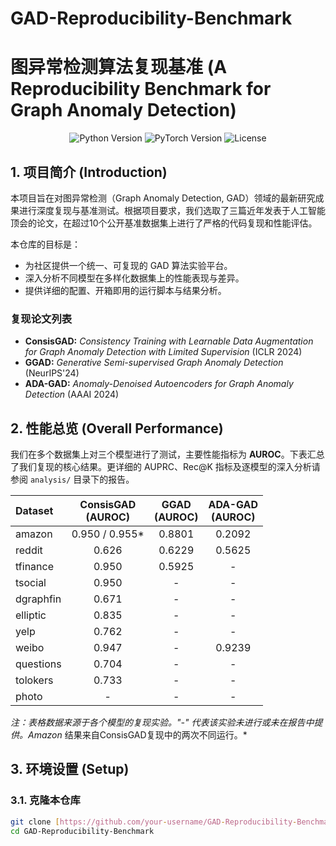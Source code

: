 # GAD-Reproducibility-Benchmark
# 图异常检测算法复现基准 (A Reproducibility Benchmark for Graph Anomaly Detection)

<p align="center">
  <img src="https://img.shields.io/badge/Python-3.8+-blue.svg" alt="Python Version">
  <img src="https://img.shields.io/badge/PyTorch-1.11+-orange.svg" alt="PyTorch Version">
  <img src="https://img.shields.io/badge/License-MIT-green.svg" alt="License">
</p>

## 1. 项目简介 (Introduction)

本项目旨在对图异常检测（Graph Anomaly Detection, GAD）领域的最新研究成果进行深度复现与基准测试。根据项目要求，我们选取了三篇近年发表于人工智能顶会的论文，在超过10个公开基准数据集上进行了严格的代码复现和性能评估。

本仓库的目标是：
* 为社区提供一个统一、可复现的 GAD 算法实验平台。
* 深入分析不同模型在多样化数据集上的性能表现与差异。
* 提供详细的配置、开箱即用的运行脚本与结果分析。

### 复现论文列表
* **ConsisGAD:** *Consistency Training with Learnable Data Augmentation for Graph Anomaly Detection with Limited Supervision* (ICLR 2024)
* **GGAD:** *Generative Semi-supervised Graph Anomaly Detection* (NeurIPS'24)
* **ADA-GAD:** *Anomaly-Denoised Autoencoders for Graph Anomaly Detection* (AAAI 2024)

## 2. 性能总览 (Overall Performance)

我们在多个数据集上对三个模型进行了测试，主要性能指标为 **AUROC**。下表汇总了我们复现的核心结果。更详细的 AUPRC、Rec@K 指标及逐模型的深入分析请参阅 `analysis/` 目录下的报告。

| Dataset     | **ConsisGAD**<br>(AUROC) | **GGAD**<br>(AUROC) | **ADA-GAD**<br>(AUROC) |
| :---------- | :----------------------: | :------------------: | :--------------------: |
| amazon      |      0.950 / 0.955* |        0.8801        |         0.2092         |
| reddit      |          0.626           |        0.6229        |         0.5625         |
| tfinance    |          0.950           |        0.5925        |           -            |
| tsocial     |          0.950           |          -           |           -            |
| dgraphfin   |          0.671           |          -           |           -            |
| elliptic    |          0.835           |          -           |           -            |
| yelp        |          0.762           |          -           |           -            |
| weibo       |          0.947           |          -           |         0.9239         |
| questions   |          0.704           |          -           |           -            |
| tolokers    |          0.733           |          -           |           -            |
| photo       |            -             |          -           |           -            |

*注：表格数据来源于各个模型的复现实验。"-" 代表该实验未进行或未在报告中提供。Amazon* 结果来自ConsisGAD复现中的两次不同运行。*

## 3. 环境设置 (Setup)

### 3.1. 克隆本仓库
```bash
git clone [https://github.com/your-username/GAD-Reproducibility-Benchmark.git](https://github.com/your-username/GAD-Reproducibility-Benchmark.git)
cd GAD-Reproducibility-Benchmark
